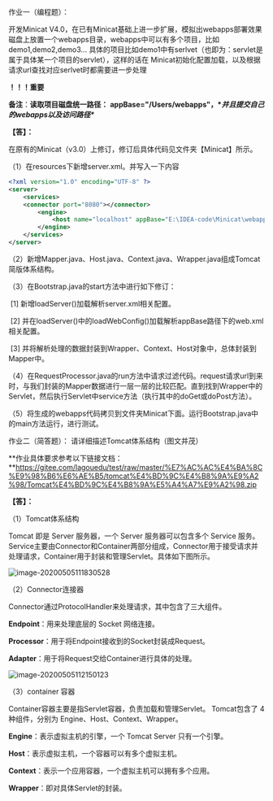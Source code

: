 作业⼀（编程题）：

  开发Minicat V4.0，在已有Minicat基础上进⼀步扩展，模拟出webapps部署效果 磁盘上放置⼀个webapps⽬录，webapps中可以有多个项⽬，⽐如demo1,demo2,demo3... 具体的项⽬⽐如demo1中有serlvet（也即为：servlet是属于具体某⼀个项⽬的servlet），这样的话在 Minicat初始化配置加载，以及根据请求url查找对应serlvet时都需要进⼀步处理

**！！！重要**

**备注**：**读取项目磁盘统一路径：** **appBase="/Users/webapps"，\**并且提交自己的webapps以及访问路径\****



**【答】：**

在原有的Minicat（v3.0）上修订，修订后具体代码见文件夹【Minicat】所示。

（1）在resources下新增server.xml。并写入一下内容

```xml
<?xml version="1.0" encoding="UTF-8" ?>
<server>
    <services>
    <connector port="8080"></connector>
        <engine>        
            <host name="localhost" appBase="E:\IDEA-code\Minicat\webapps"></host>
        </engine>
    </services>
</server>
```

（2）新增Mapper.java、Host.java、Context.java、Wrapper.java组成Tomcat简版体系结构。

（3）在Bootstrap.java的start方法中进行如下修订：

​          [1] 新增loadServer()加载解析server.xml相关配置。

​          [2] 并在loadServer()中的loadWebConfig()加载解析appBase路径下的web.xml相关配置。

​          [3] 并将解析处理的数据封装到Wrapper、Context、Host对象中，总体封装到Mapper中。

（4）在RequestProcessor.java的run方法中请求过滤代码。request请求url到来时，与我们封装的Mapper数据进行一层一层的比较匹配。直到找到Wrapper中的Servlet，然后执行Servlet中service方法（执行其中的doGet或doPost方法）。

（5）将生成的webapps代码拷贝到文件夹Minicat下面。运行Bootstrap.java中的main方法运行，进行测试。





作业⼆（简答题）： 请详细描述Tomcat体系结构（图⽂并茂）

**作业具体要求参考以下链接文档：**https://gitee.com/lagouedu/test/raw/master/%E7%AC%AC%E4%BA%8C%E9%98%B6%E6%AE%B5/tomcat%E4%BD%9C%E4%B8%9A%E9%A2%98/Tomcat%E4%BD%9C%E4%B8%9A%E5%A4%A7%E9%A2%98.zip



**【答】：**

（1）Tomcat体系结构

Tomcat 即是 Server 服务器，一个 Server 服务器可以包含多个 Service 服务。Service主要由Connector和Container两部分组成，Connector用于接受请求并处理请求，Container用于封装和管理Servlet。具体如下图所示。

![image-20200505111830528](C:\Users\Mr.Cheng\AppData\Roaming\Typora\typora-user-images\image-20200505111830528.png)

（2）Connector连接器

Connector通过ProtocolHandler来处理请求，其中包含了三大组件。

**Endpoint**：用来处理底层的 Socket 网络连接。

**Processor**：用于将Endpoint接收到的Socket封装成Request。

**Adapter**：用于将Request交给Container进行具体的处理。

![image-20200505112150123](C:\Users\Mr.Cheng\AppData\Roaming\Typora\typora-user-images\image-20200505112150123.png)



（3）container 容器

Container容器主要是指Servlet容器，负责加载和管理Servlet。 Tomcat包含了 4 种组件，分别为 Engine、Host、Context、Wrapper。

**Engine**：表示虚拟主机的引擎，一个 Tomcat Server 只有一个引擎。

**Host**：表示虚拟主机，一个容器可以有多个虚拟主机。

**Context**：表示一个应用容器，一个虚拟主机可以拥有多个应用。

**Wrapper**：即对具体Servlet的封装。



